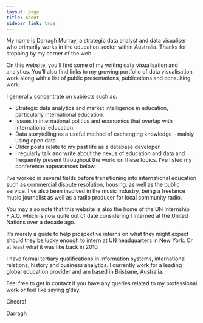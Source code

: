 ```yaml
---
layout: page
title: About
sidebar_link: true
---
```


My name is Darragh Murray, a strategic data analyst and data visualiser who primarily works in the education sector within Australia. Thanks for stopping by my corner of the web.

On this website, you’ll find some of my writing data visualisation and analytics. You’ll also find links to my growing portfolio of data visualisation work along with a list of public presentations, publications and consulting work.

I generally concentrate on subjects such as:

<ul>
<li>Strategic data analytics and market intelligence in education, particularly international education.</li>
<li>Issues in international politics and economics that overlap with international education.</li>
<li>Data storytelling as a useful method of exchanging knowledge – mainly using open data.</li>
<li>Older posts relate to my past life as a database developer.</li>
<li>I regularly talk and write about the nexus of education and data and frequently present throughout the world on these topics. I’ve listed my conference appearances below.</li>
</ul>

I’ve worked in several fields before transitioning into international education such as commercial dispute resolution, housing, as well as the public service. I’ve also been involved in the music industry, being a freelance music journalist as well as a radio producer for local community radio.

You may also note that this website is also the home of the UN Internship F.A.Q. which is now quite out of date considering I interned at the United Nations over a decade ago.

It’s merely a guide to help prospective interns on what they might expect should they be lucky enough to intern at UN headquarters in New York. Or at least what it was like back in 2010. 

I have formal tertiary qualifications in information systems, international relations, history and business analytics. I currently work for a leading global education provider and am based in Brisbane, Australia.

Feel free to get in contact if you have any queries related to my professional work or feel like saying g’day.

Cheers!

Darragh